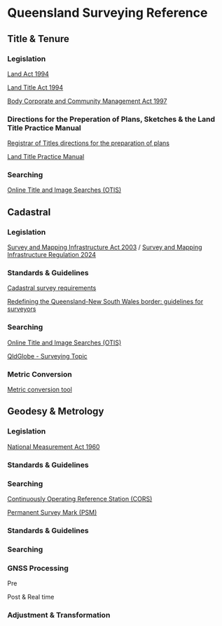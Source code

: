 # Queensland Surveying Reference
## Title & Tenure
### Legislation
[Land Act 1994](https://www.legislation.qld.gov.au/view/html/inforce/current/act-1994-081) 

[Land Title Act 1994](https://www.legislation.qld.gov.au/view/html/inforce/current/act-1994-011)

[Body Corporate and Community Management Act 1997](https://www.legislation.qld.gov.au/view/html/inforce/current/act-1997-028)

### Directions for the Preperation of Plans, Sketches & the Land Title Practice Manual
[Registrar of Titles directions for the preparation of plans](https://www.titlesqld.com.au/plans-sketches/)
 
[Land Title Practice Manual](https://www.titlesqld.com.au/manual-guides/land-title-practice-manual/)

### Searching
[Online Title and Image Searches (OTIS)](https://www.titlesqld.com.au/title-searches/)

## Cadastral
### Legislation
[Survey and Mapping Infrastructure Act 2003](https://www.legislation.qld.gov.au/view/html/inforce/current/act-2003-071) / [Survey and Mapping Infrastructure Regulation 2024](https://www.legislation.qld.gov.au/view/html/inforce/current/sl-2024-0144)

### Standards & Guidelines
[Cadastral survey requirements](https://www.resources.qld.gov.au/?a=109113:policy_registry/cadastral-survey-requirements.pdf)

[Redefining the Queensland-New South Wales border: guidelines for surveyors ](https://www.resources.qld.gov.au/__data/assets/pdf_file/0020/105743/redefining-queensland-nsw-border.pdf)

### Searching
[Online Title and Image Searches (OTIS)](https://www.titlesqld.com.au/title-searches/)

[QldGlobe - Surveying Topic](https://qldglobe.information.qld.gov.au/?topic=surveying)


### Metric Conversion
[Metric conversion tool](https://www.industry.gov.au/publications/metric-conversion-tool)

## Geodesy & Metrology
### Legislation
[National Measurement Act 1960](https://www.legislation.gov.au/C1960A00064/latest/)

### Standards & Guidelines

### Searching
[Continuously Operating Reference Station (CORS)](https://portal.ga.gov.au/persona/pa)

[Permanent Survey Mark (PSM)](https://qspatial.information.qld.gov.au/SurveyReport/SCR753329.pdf)

### Standards & Guidelines

### Searching

### GNSS Processing
Pre

Post & Real time

### Adjustment & Transformation 




